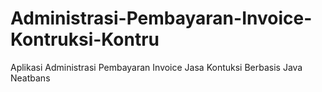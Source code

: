 # Administrasi-Pembayaran-Invoice-Kontruksi-Kontru
Aplikasi Administrasi  Pembayaran Invoice Jasa Kontuksi Berbasis Java Neatbans
